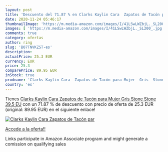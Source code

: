 ```yaml
---
layout: post
title: 'Descuento del 71.87 % en Clarks Kaylin Cara  Zapatos de Tacón par'
date: 2020-11-24 05:46:17
thumbnailImage: 'https://m.media-amazon.com/images/I/41LSwLWZbjL._SL200_.jpg'
images: [ 'https://m.media-amazon.com/images/I/41LSwLWZbjL._SL200_.jpg' ]
comments: true
category: ofertas
author: ring
slug: 'B07TNVKZST-es'
description:
actualPrice: 25.3 EUR
currency: EUR
price: 25.3
comparePrice: 89.95 EUR
inStock: true
prodname: 'Clarks Kaylin Cara  Zapatos de Tacón para Mujer  Gris  Stone Stone   39.5 EU'
country: 'es'
---
```


Tienes [Clarks Kaylin Cara  Zapatos de Tacón para Mujer  Gris  Stone Stone   39.5 EU](https://www.amazon.es/dp/B07TNVKZST/?tag=tolees-21) con un 71.87 % de descuento con precio de oferta de 25.3 EUR (original: 89.95 EUR) en el siguiente enlace!

[![Clarks Kaylin Cara  Zapatos de Tacón par](https://m.media-amazon.com/images/I/41LSwLWZbjL._SL200_.jpg)](https://www.amazon.es/dp/B07TNVKZST/?tag=tolees-21)

[Accede a la oferta!!](https://www.amazon.es/dp/B07TNVKZST/?tag=tolees-21)

Links participate in Amazon Associate program and might generate a comission on qualifying sales



